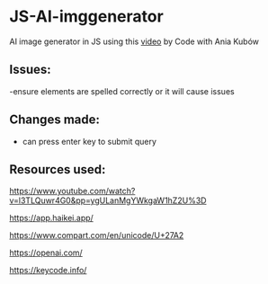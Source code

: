 # JS-AI-imggenerator
AI image generator in JS using this <a href="https://www.youtube.com/watch?v=l3TLQuwr4G0&pp=ygULanMgYWkgaW1hZ2U%3D">video</a> by Code with Ania Kubów 


## Issues:

-ensure elements are spelled correctly or  it will cause issues

## Changes made:

- can press enter key to submit query


## Resources used:

https://www.youtube.com/watch?v=l3TLQuwr4G0&pp=ygULanMgYWkgaW1hZ2U%3D

https://app.haikei.app/

https://www.compart.com/en/unicode/U+27A2

https://openai.com/

https://keycode.info/